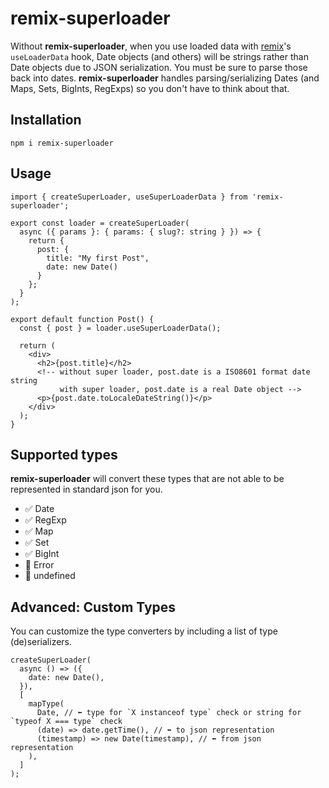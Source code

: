 # remix-superloader

Without **remix-superloader**, when you use loaded data with [remix](https://remix.run/)'s `useLoaderData` hook, Date objects (and others) will be strings rather than Date objects due to JSON serialization. You must be sure to parse those back into dates. **remix-superloader** handles parsing/serializing Dates (and Maps, Sets, BigInts, RegExps) so you don't have to think about that.

## Installation

```shell
npm i remix-superloader
```

## Usage

```tsx
import { createSuperLoader, useSuperLoaderData } from 'remix-superloader';

export const loader = createSuperLoader(
  async ({ params }: { params: { slug?: string } }) => {
    return {
      post: {
        title: "My first Post",
        date: new Date()
      }
    };
  }
);

export default function Post() {
  const { post } = loader.useSuperLoaderData();

  return (
    <div>
      <h2>{post.title}</h2>
      <!-- without super loader, post.date is a ISO8601 format date string
           with super loader, post.date is a real Date object -->
      <p>{post.date.toLocaleDateString()}</p>
    </div>
  );
}
```

## Supported types

**remix-superloader** will convert these types that are not able to be represented in standard json for you.

- ✅ Date
- ✅ RegExp
- ✅ Map
- ✅ Set
- ✅ BigInt
- 🚫 Error
- 🚫 undefined

## Advanced: Custom Types

You can customize the type converters by including a list of type (de)serializers.

```tsx
createSuperLoader(
  async () => ({
    date: new Date(),
  }),
  [
    mapType(
      Date, // ⬅️ type for `X instanceof type` check or string for `typeof X === type` check
      (date) => date.getTime(), // ⬅️ to json representation
      (timestamp) => new Date(timestamp), // ⬅️ from json representation
    ),
  ]
);
```
